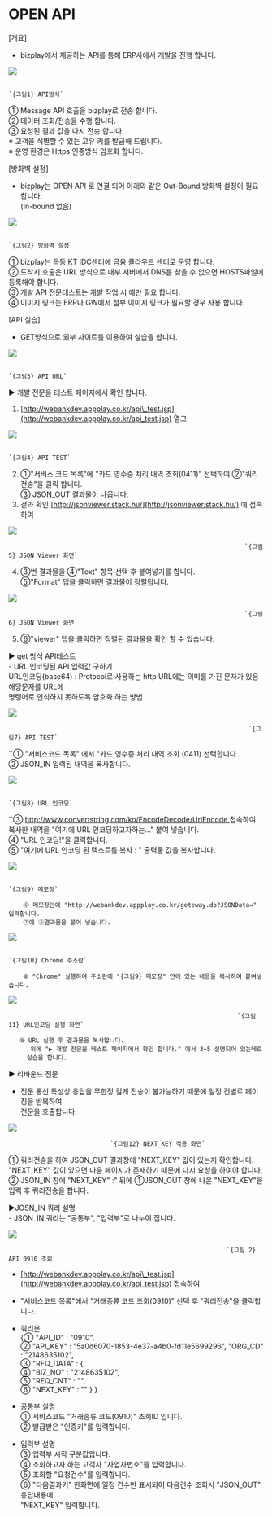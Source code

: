 # OPEN API

\[개요\]  
 - bizplay에서 제공하는 API를 통해 ERP사에서 개발을 진행 합니다.

![](../../.gitbook/assets/image%20%2883%29.png)

                                                                             `{그림1} API방식`

   ① Message API 호출을 bizplay로 전송 합니다.  
   ② 데이터 조회/전송을 수행 합니다.  
   ③ 요청된 결과 값을 다시 전송 합니다.  
      ※ 고객을 식별할 수 있는 고유 키를 발급해 드립니다.  
      ※ 운영 환경은 Https 인증방식 암호화 합니다.

\[방화벽 설정\]  
 - bizplay는 OPEN API 로 연결 되어 아래와 같은 Out-Bound 방화벽 설정이 필요 합니다.  
  \(In-bound 없음\)

![](../../.gitbook/assets/image%20%2887%29.png)

                                                                         `{그림2} 방화벽 설정`

   ① bizplay는 목동 KT IDC센터에 금융 클라우드 센터로 운영 합니다.  
   ② 도착지 호출은 URL 방식으로 내부 서버에서 DNS를 찾을 수 없으면 HOSTS파일에 등록해야 합니다.  
   ③ 개발 API 전문테스트는 개발 작업 시 에만 필요 합니다.  
   ④ 이미지 링크는 ERP나 GW에서 첨부 이미지 링크가 필요할 경우 사용 합니다.

\[API 실습\]   
 - GET방식으로 외부 사이트를 이용하여 실습을 합니다.

![](../../.gitbook/assets/image%20%28216%29.png)

                                                                            `{그림3} API URL`

 ▶ 개발 전문을 테스트 페이지에서 확인 합니다.  
   1. [http://webankdev.appplay.co.kr/api\_test.jsp](http://webankdev.appplay.co.kr/api_test.jsp) 열고

![](../../.gitbook/assets/image%20%2863%29.png)

                                                                       `{그림4} API TEST`

   2. ①"서비스 코드 목록"에 "카드 영수증 처리 내역 조회\(0411\)" 선택하여 ②"쿼리전송"을 클릭 합니다.  
       ③ JSON\_OUT 결과물이 나옵니다.  
   3. 결과 확인 [http://jsonviewer.stack.hu/](http://jsonviewer.stack.hu/) 에 접속하여

![](../../.gitbook/assets/image%20%28120%29.png)

                                                                     `{그림5} JSON Viewer 화면`

   4.  ③번 결과물을 ④"Text" 항목 선택 후 붙여넣기를 합니다.  
        ⑤"Format" 탭을 클릭하면 결과물이 정렬됩니다.

![](../../.gitbook/assets/image%20%2886%29.png)

                                                                     `{그림6} JSON Viewer 화면`

 5.  ⑥"viewer" 탭을 클릭하면 정렬된 결과물을 확인 할 수 있습니다.

 ▶ get 방식 API테스트  
    - URL 인코딩된 API 입력값 구하기  
      URL인코딩\(base64\) : Protocol로 사용하는 http URL에는 의미를 가진 문자가 있음 해당문자를 URL에  
     명령어로 인식하지 못하도록 암호화 하는 방법

![](../../.gitbook/assets/image%20%28134%29.png)

                                                                      `{그림7} API TEST`

   ``① "서비스코드 목록" 에서 "카드 영수증 처리 내역 조회 \(0411\) 선택합니다.  
          ② JSON\_IN 입력된 내역을 복사합니다. 

![](../../.gitbook/assets/image%20%28169%29.png)

                                                                        `{그림8} URL 인코딩`

   ``③ [http://www.convertstring.com/ko/EncodeDecode/UrlEncode ](http://www.convertstring.com/ko/EncodeDecode/UrlEncode%20) 접속하여   
             복사한 내역을 "여기에 URL 인코딩하고자하는..." 붙여 넣습니다.  
          ④ "URL 인코딩!"을 클릭합니다.  
          ⑤ "여기에 URL 인코딩 된 텍스트를 복사 : " 출력물 값을 복사합니다.

![](../../.gitbook/assets/image%20%28176%29.png)

                                                                        `{그림9} 메모장`

        ⑥ 메모장안에 "http://webankdev.appplay.co.kr/geteway.do?JSONData=" 입력합니다.  
        ⑦에 ⑤결과물을 붙여 넣습니다.

![](../../.gitbook/assets/image%20%28108%29.png)

                                                                       `{그림10} Chrome 주소란`              

        ⑧ "Chrome" 실행하여 주소란에 "{그림9} 메모장" 안에 있는 내용을 복사하여 붙여넣습니다.

![](../../.gitbook/assets/image%20%28178%29.png)

                                                                   `{그림11} URL인코딩 실행 화면`

       ⑨ URL 실행 후 결과물을 복사합니다.  
          위에 "▶ 개발 전문을 테스트 페이지에서 확인 합니다." 에서 3~5 설명되어 있는데로  
         실습을 합니다.

 ▶ 리바운드 전문  
   -  전문 통신 특성상 응답을 무한정 길게 전송이 불가능하기 때문에 일정 건별로 페이징을 반복하여   
     전문을 호출합니다.   

![](../../.gitbook/assets/image%20%28146%29.png)

                                `{그림12} NEXT_KEY 적용 화면`

   ① 쿼리전송을 하여 JSON\_OUT 결과창에 "NEXT\_KEY" 값이 있는지 확인합니다.  
       "NEXT\_KEY" 값이 있으면 다음 페이지가 존재하기 때문에 다시 요청을 하여야 합니다.  
   ② JSON\_IN 창에 "NEXT\_KEY" :" 뒤에 ①JSON\_OUT 창에  나온 "NEXT\_KEY"을 입력 후 쿼리전송을 합니다.

 ▶JOSN\_IN 쿼리 설명  
     - JSON\_IN 쿼리는 "공통부", "입력부"로 나누어 집니다.

![](../../.gitbook/assets/image%20%2819%29.png)

                                                                `{그림 2} API 0910 조회`

 - [http://webankdev.appplay.co.kr/api\_test.jsp](http://webankdev.appplay.co.kr/api_test.jsp) 접속하여  
 - "서비스코드 목록"에서 "거래종류 코드 조회\(0910\)" 선택 후 "쿼리전송"을 클릭합니다.  
  
 - 쿼리문  
 {① "API\_ID" : "0910",  
  ② "API\_KEY" : "5a0d6070-1853-4e37-a4b0-fd11e5699296", "ORG\_CD" : "2148635102",   
  ③ "REQ\_DATA" : {  
  ④ "BIZ\_NO" : "2148635102",  
  ⑤ "REQ\_CNT" : "",  
  ⑥ "NEXT\_KEY" : "" } }

 - 공통부 설명   
 ① 서비스코드 "거래종류 코드\(0910\)" 조회ID 입니다.  
 ② 발급받은 "인증키"를 입력합니다.  
  
 - 입력부 설명  
 ③ 입력부 시작 구분값입니다.  
 ④ 조회하고자 하는 고객사 "사업자번호"를 입력합니다.  
 ⑤ 조회할  "요청건수"를 입력합니다.  
 ⑥ "다음결과키" 한화면에 일정 건수만 표시되어 다음건수 조회시 "JSON\_OUT" 응답내용에   
     "NEXT\_KEY" 입력합니다.



